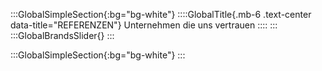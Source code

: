 <!--- Referenzen --->
:::GlobalSimpleSection{:bg="bg-white"}
  ::::GlobalTitle{.mb-6 .text-center data-title="REFERENZEN"}
  Unternehmen die uns vertrauen
  ::::
:::
:::GlobalBrandsSlider{}
:::
<!--- Padding --->
:::GlobalSimpleSection{:bg="bg-white"}
:::
